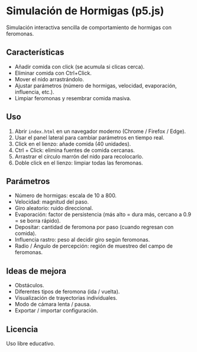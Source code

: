 # Simulación de Hormigas (p5.js)

Simulación interactiva sencilla de comportamiento de hormigas con feromonas.

## Características

- Añadir comida con click (se acumula si clicas cerca).
- Eliminar comida con Ctrl+Click.
- Mover el nido arrastrándolo.
- Ajustar parámetros (número de hormigas, velocidad, evaporación, influencia, etc.).
- Limpiar feromonas y resembrar comida masiva.

## Uso

1. Abrir `index.html` en un navegador moderno (Chrome / Firefox / Edge).
2. Usar el panel lateral para cambiar parámetros en tiempo real.
3. Click en el lienzo: añade comida (40 unidades).
4. Ctrl + Click: elimina fuentes de comida cercanas.
5. Arrastrar el círculo marrón del nido para recolocarlo.
6. Doble click en el lienzo: limpiar todas las feromonas.

## Parámetros

- Número de hormigas: escala de 10 a 800.
- Velocidad: magnitud del paso.
- Giro aleatorio: ruido direccional.
- Evaporación: factor de persistencia (más alto = dura más, cercano a 0.9 = se borra rápido).
- Depositar: cantidad de feromona por paso (cuando regresan con comida).
- Influencia rastro: peso al decidir giro según feromonas.
- Radio / Ángulo de percepción: región de muestreo del campo de feromonas.

## Ideas de mejora

- Obstáculos.
- Diferentes tipos de feromona (ida / vuelta).
- Visualización de trayectorias individuales.
- Modo de cámara lenta / pausa.
- Exportar / importar configuración.

## Licencia

Uso libre educativo.
